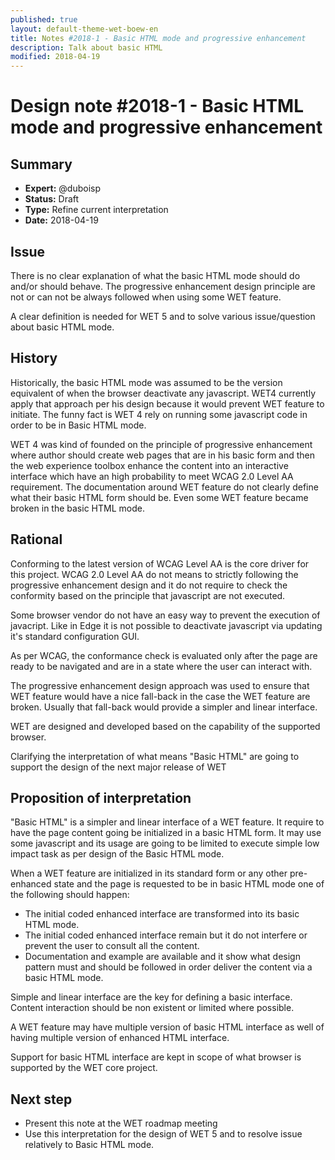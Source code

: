 ```yaml
---
published: true
layout: default-theme-wet-boew-en
title: Notes #2018-1 - Basic HTML mode and progressive enhancement
description: Talk about basic HTML
modified: 2018-04-19
---
```


# Design note #2018-1 - Basic HTML mode and progressive enhancement


## Summary

* **Expert:** @duboisp
* **Status:** Draft
* **Type:** Refine current interpretation
* **Date:** 2018-04-19


## Issue

There is no clear explanation of what the basic HTML mode should do and/or should behave. The progressive enhancement design principle are not or can not be always followed when using some WET feature.

A clear definition is needed for WET 5 and to solve various issue/question about basic HTML mode.

## History

Historically, the basic HTML mode was assumed to be the version equivalent of when the browser deactivate any javascript. WET4 currently apply that approach per his design because it would prevent WET feature to initiate. The funny fact is WET 4 rely on running some javascript code in order to be in Basic HTML mode.

WET 4 was kind of founded on the principle of progressive enhancement where author should create web pages that are in his basic form and then the web experience toolbox enhance the content into an interactive interface which have an high probability to meet WCAG 2.0 Level AA requirement. The documentation around WET feature do not clearly define what their basic HTML form should be. Even some WET feature became broken in the basic HTML mode.

## Rational

Conforming to the latest version of WCAG Level AA is the core driver for this project. WCAG 2.0 Level AA do not means to strictly following the progressive enhancement design and it do not require to check the conformity based on the principle that javascript are not executed. 

Some browser vendor do not have an easy way to prevent the execution of javacript. Like in Edge it is not possible to deactivate javascript via updating it's standard configuration GUI.

As per WCAG, the conformance check is evaluated only after the page are ready to be navigated and are in a state where the user can interact with.

The progressive enhancement design approach was used to ensure that WET feature would have a nice fall-back in the case the WET feature are broken. Usually that fall-back would provide a simpler and linear interface.

WET are designed and developed based on the capability of the supported browser.

Clarifying the interpretation of what means "Basic HTML" are going to support the design of the next major release of WET

## Proposition of interpretation

"Basic HTML" is a simpler and linear interface of a WET feature. It require to have the page content going be initialized in a basic HTML form. It may use some javascript and its usage are going to be limited to execute simple low impact task as per design of the Basic HTML mode.

When a WET feature are initialized in its standard form or any other pre-enhanced state and the page is requested to be in basic HTML mode one of the following should happen:
* The initial coded enhanced interface are transformed into its basic HTML mode.
* The initial coded enhanced interface remain but it do not interfere or prevent the user to consult all the content.
* Documentation and example are available and it show what design pattern must and should be followed in order deliver the content via a basic HTML mode.

Simple and linear interface are the key for defining a basic interface. Content interaction should be non existent or limited where possible.

A WET feature may have multiple version of basic HTML interface as well of having multiple version of enhanced HTML interface.

Support for basic HTML interface are kept in scope of what browser is supported by the WET core project.

## Next step

* Present this note at the WET roadmap meeting
* Use this interpretation for the design of WET 5 and to resolve issue relatively to Basic HTML mode.
